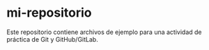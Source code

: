 # mi-repositorio

Este repositorio contiene archivos de ejemplo para una actividad de práctica de Git y GitHub/GitLab.